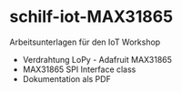 # schilf-iot-MAX31865
Arbeitsunterlagen für den IoT Workshop  

  - Verdrahtung LoPy - Adafruit MAX31865
  - MAX31865 SPI Interface class
  - Dokumentation als PDF 
